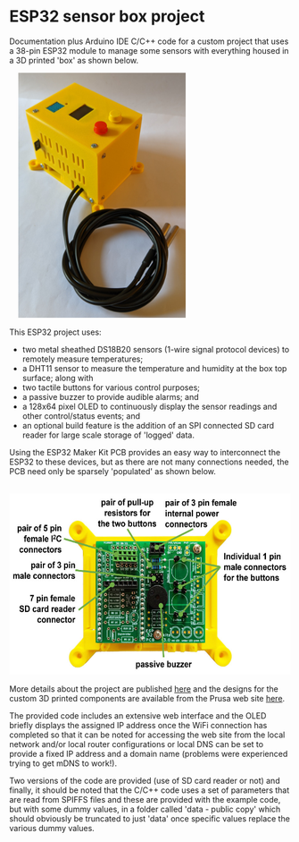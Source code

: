 # ESP32 sensor box project
 Documentation plus Arduino IDE C/C++ code for a custom project that uses a 38-pin ESP32 module to manage some sensors with everything housed in a 3D printed 'box' as shown below.

 &nbsp; &nbsp; <img src="images/mk_SD_case_20220717_175130875_NIGHT_900w.jpg" width="300" height="438">

This ESP32 project uses:

 - two metal sheathed DS18B20 sensors (1-wire signal protocol devices) to remotely measure temperatures;
 - a DHT11 sensor to measure the temperature and humidity at the box top surface; along with
 - two tactile buttons for various control purposes; 
 - a passive buzzer to provide audible alarms; and
 - a 128x64 pixel OLED to continuously display the sensor readings and other control/status events; and 
 - an optional build feature is the addition of an SPI connected SD card reader for large scale storage of 'logged' data.

Using the ESP32 Maker Kit PCB provides an easy way to interconnect the ESP32 to these devices, but as there are not many connections needed, the PCB need only be sparsely 'populated' as shown below.

&nbsp; &nbsp; <img src="images/annotated_case_base_PCB03_900w.jpg" width="600" height="324">

More details about the project are published <a href="https://onlinedevices.co.uk/ESP32+Maker+Kit+-+Sensor+box+project" target="_blank" >here</a> and the designs for the custom 3D printed components are available from the Prusa web site <a href="https://www.printables.com/model/239456-esp32-sensor-box" target="_blank" >here</a>.

The provided code includes an extensive web interface and the OLED briefly displays the assigned IP address once the WiFi connection has completed so that it can be noted for accessing the web site from the local network and/or local router configurations or local DNS can be set to provide a fixed IP address and a domain name (problems were experienced trying to get mDNS to work!).

Two versions of the code are provided (use of SD card reader or not) and finally, it should be noted that the C/C++ code uses a set of parameters that are read from SPIFFS files and these are provided with the example code, but with some dummy values, in a folder called 'data - public copy' which should obviously be truncated to just 'data' once specific values replace the various dummy values.


